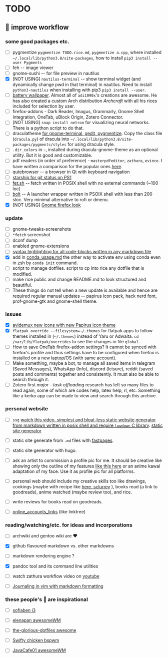 # TODO

## :rice: improve workflow

### some good packages etc.

- [ ] pygmentize `pygmentize TODO.rice.md`, `pygmentize a.cpp`, where installed `~/.local/lib/python3.8/site-packages`, how to install `pip3 install --user Pygments`
- [ ] feh -- image viewer
- [ ] gnome-sushi -- for file preview in nautilus
- [x] [NOT USING] `nautilus-terminal` -- show terminal widget (and dynamically change pwd in that terminal) in nautilus. Need to install `python3-nautilus` when installing with pip3 `pip3 install --user`.
- [ ] [battery wallpaper](https://github.com/adi1090x/battery-wallpaper). Almost all of `adi1090x`'s creations are awesome. He has also created a custom Arch distribution *Archcraft* with all his rices included for selection by user.
- [ ] firefox-addons - Dark Reader, Imagus, Grammarly, Gnome Shell Integration, OneTab, uBlock Origin, Zotero Connector. 
- [ ] [NOT USING] `snap install netron` for visualizing neural networks. There is a python script to do that.
- [ ] draculatheme [for gnome-terminal, gedit, pygmentize](https://draculatheme.com/). Copy the class file (`dracula.py`) of dracula into `~/.local/lib/python3.8/site-packages/pygments/styles` for using dracula style.
- [ ] `.dir_colors` in `~`, installed during dracula-gnome-theme as an optional utility. But it is good and customizable.
- [ ] pdf readers (in order of preference) - `masterpdfeditor`, `zathura`, `evince`. I have written a comparison for the popular ones [here](https://www.reddit.com/r/linux4noobs/comments/hjwq19/comment/fwq2ll3).
- [ ] qutebrowser -- a browser in Qt with keyboard navigation
- [ ] [starship for git status on PS1](https://starship.rs/)
- [ ] [fet.sh](https://github.com/6gk/fet.sh/blob/master/fet.sh) -- fetch written in POSIX shell with no external commands (~100 loc)
- [ ] [bolt](https://github.com/salman-abedin/bolt) -- A launcher wrapper written in PSOIX shell with less than 200 sloc. Very minimal alternative to rofi or dmenu.
- [x] [NOT USING] [Gnome firefox look](https://github.com/rafaelmardojai/firefox-gnome-theme)

### update

- [ ] gnome-tweaks-screenshots
- [ ] `*fetch` screenshot
- [ ] dconf dump 
- [ ] enabled gnome-extensions
- [ ] [syntax highlighting for all code-blocks written in any markdown file](https://stackoverflow.com/questions/20303826/highlight-bash-shell-code-in-markdown)
- [x] add in [conda_usage.md](conda_usage.md) the other way to activate env using conda even in zsh by `conda init` command.
- [ ] script to manage dotfiles. script to cp into rice any dotfile that is modified.
- [ ] make rice public and change README.md to look structured and beautiful.
- [ ] These things do not tell when a new update is available and hence are required regular manual updates -- papirus icon pack, hack nerd font, prof-gnome-gtk and gnome-shell theme.

### issues

- [x] [avidemux new icons with new Papirus icon theme](avidemux_icon_workaround.md)
- [x] `flatpak override --filesystem=~/.themes` for flatpak apps to follow themes installed in (`~/.themes`) instead of Yaru or Adwaita. `cd /var/lib/flatpak/overrides` to see the changes in file `global`.
- [ ] How to save OneTab firefox-addon settings? It cannot be synced with firefox's profile and thus settings have to be configured when firefox is installed on a new laptop/OS (with same account). 
- [ ] Make something, maybe a bot, to manage all saved items in telegram (Saved Messages), WhatsApp (Info), discord (leisure), reddit (saved posts and comments) together and consistently. It must also be able to search through it.
- [ ] Zotero first *major* - *task offloading* research has left so many files to read again, some of which are codes help, latex help, rl, etc. Something like a kerko app can be made to view and search through this archive.

### personal website

- [ ] `ssg` [watch this video, simplest and bloat-less static website generator from markdown written in posix shell and require `lowdown` C library](https://youtu.be/N_ttw2Dihn8).  [static site generator](https://www.reddit.com/r/opensource/comments/hlaqk2/i_have_created_my_own_static_site_generator_in/?utm_medium=android_app&utm_source=share)
- [ ] static site generate from `.md` files with [fastpages](https://github.com/fastai/fastpages).
- [ ] static site generator with hugo.
- [ ] ask an artist to commission a profile pic for me. It should be creative like showing only the outline of my features [like this here](https://github.com/buffet/) or an anime kawai adaptation of my face. Use it as profile pic for all platforms.
- [ ] personal web should include my creative skills too like drawings, cookings (maybe with recipe like [here, sclurrey](https://theskullery.net/recipes/veggie-mini-pizza) ), books read (a link to goodreads), anime watched (maybe review too), and rice.
- [ ] write reviews for books read on goodreads.
- [ ] [online_accounts_links](online_accounts.md) (like linktree) 


### reading/watching/etc. for ideas and incorporations

- [ ] archwiki and gentoo wiki are :heart:
- [x] github flavoured markdown vs. other markdowns
- [ ] markdown rendering engine ?
- [x] pandoc tool and its command line utilities
- [ ] watch zathura workflow video on [youtube](https://www.youtube.com/watch?v=OC8FZW56MEc)
- [ ] [Journaling in vim with markdown formatting](https://danishpraka.sh/2020/02/23/journaling-in-vim.html)


### these people's :rice_ball: are inspirational

- [ ] [sofiaben i3](https://github.com/sofiabelen/dotfiles)
- [ ] [elenapan awesomeWM](https://github.com/elenapan/dotfiles)
- [ ] [the-glorious-dotfiles awesome](https://github.com/manilarome/the-glorious-dotfiles)
- [ ] [Swifty chicken bspwm](https://github.com/SwiftyChicken/dotfiles)
- [ ] [JavaCafe01 awesomeWM](https://github.com/JavaCafe01/dotfiles)


